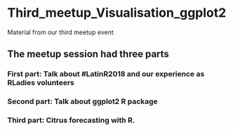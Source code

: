 # Third_meetup_Visualisation_ggplot2
Material from our third meetup event


## The meetup session had three parts
### First part: Talk about #LatinR2018 and our experience as RLadies volunteers

### Second part: Talk about ggplot2 R package

### Third part: Citrus forecasting with R. 
